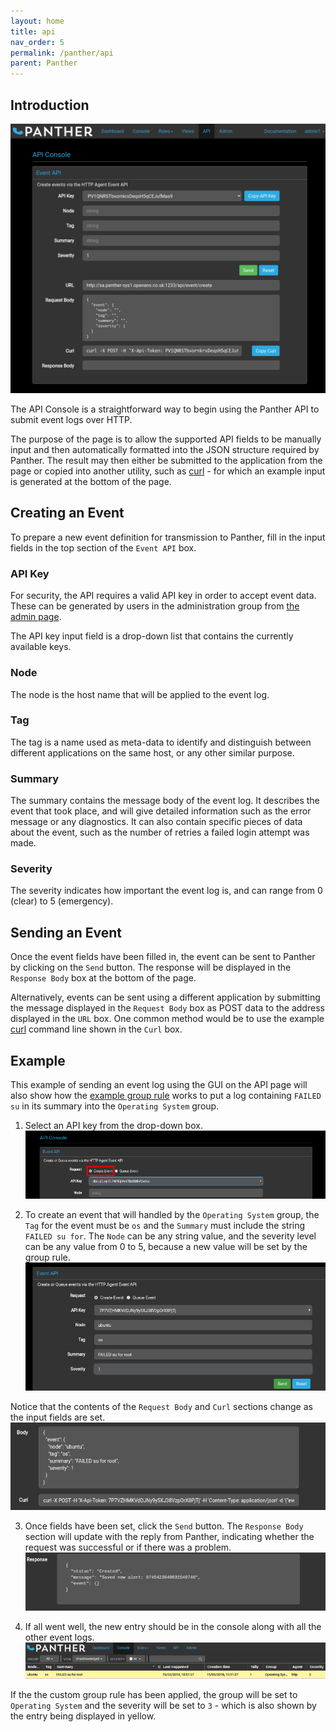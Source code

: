 ```yaml
---
layout: home
title: api
nav_order: 5
permalink: /panther/api
parent: Panther
---
```


## Introduction

![](media/panther-api.png)

The API Console is a straightforward way to begin using the Panther
API to submit event logs over HTTP.

The purpose of the page is to allow the supported API fields to be
manually input and then automatically formatted into the JSON
structure required by Panther. The result may then either be submitted
to the application from the page or copied into another utility, such
as [curl](https://curl.haxx.se/) - for which an example input is
generated at the bottom of the page.

## Creating an Event

To prepare a new event definition for transmission to Panther, fill in
the input fields in the top section of the `Event API` box.

### API Key

For security, the API requires a valid API key in order to accept
event data. These can be generated by users in the administration
group from [the admin page](../admin#api-keys).

The API key input field is a drop-down list that contains the
currently available keys.

### Node

The node is the host name that will be applied to the event log.

### Tag

The tag is a name used as meta-data to identify and distinguish
between different applications on the same host, or any other similar
purpose.

### Summary

The summary contains the message body of the event log. It describes
the event that took place, and will give detailed information such as
the error message or any diagnostics. It can also contain specific
pieces of data about the event, such as the number of retries a failed
login attempt was made.

### Severity

The severity indicates how important the event log is, and can range
from 0 (clear) to 5 (emergency).

## Sending an Event

Once the event fields have been filled in, the event can be sent to
Panther by clicking on the `Send` button. The response will be
displayed in the `Response Body` box at the bottom of the page.

Alternatively, events can be sent using a different application by
submitting the message displayed in the `Request Body` box as POST
data to the address displayed in the `URL` box. One common method
would be to use the example [curl](https://curl.haxx.se/) command line
shown in the `Curl` box.


## Example

This example of sending an event log using the GUI on the API page
will also show how the [example group rule](../rules#group-rulse)
works to put a log containing `FAILED su` in its summary into the
`Operating System` group.

1. Select an API key from the drop-down box.
![](./media/apistep1.png)

2. To create an event that will handled by the `Operating System`
group, the `Tag` for the event must be `os` and the `Summary` must
include the string `FAILED su for`. The `Node` can be any string
value, and the severity level can be any value from 0 to 5, because a
new value will be set by the group rule.
![](./media/apistep2.png)

Notice that the contents of the `Request Body` and `Curl` sections
change as the input fields are set.
![](./media/apistep3.png)

3. Once fields have been set, click the `Send` button. The `Response
Body` section will update with the reply from Panther, indicating
whether the request was successful or if there was a problem.
![](./media/apistep4.png)

4. If all went well, the new entry should be in the console along with
all the other event logs.
![](./media/apistep5.png)

If the the custom group rule has been applied, the group will be set
to `Operating System` and the severity will be set to `3` - which is
also shown by the entry being displayed in yellow.

